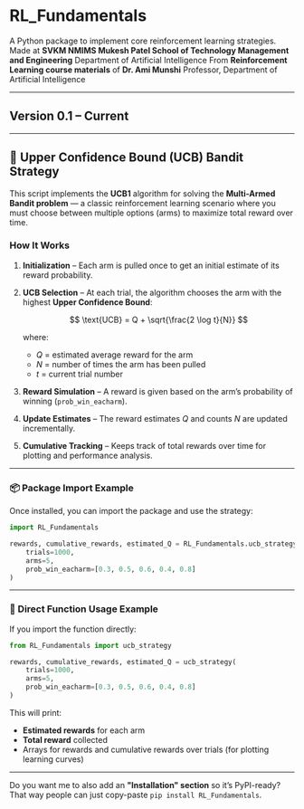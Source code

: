 # RL\_Fundamentals

A Python package to implement core reinforcement learning strategies.
Made at **SVKM NMIMS Mukesh Patel School of Technology Management and Engineering**
Department of Artificial Intelligence
From **Reinforcement Learning course materials** of **Dr. Ami Munshi**
Professor, Department of Artificial Intelligence

---

## Version 0.1 – Current

---

## 🎯 Upper Confidence Bound (UCB) Bandit Strategy

This script implements the **UCB1** algorithm for solving the **Multi-Armed Bandit problem** — a classic reinforcement learning scenario where you must choose between multiple options (arms) to maximize total reward over time.

### How It Works

1. **Initialization** – Each arm is pulled once to get an initial estimate of its reward probability.

2. **UCB Selection** – At each trial, the algorithm chooses the arm with the highest **Upper Confidence Bound**:

   $$
   \text{UCB} = Q + \sqrt{\frac{2 \log t}{N}}
   $$

   where:

   * $Q$ = estimated average reward for the arm
   * $N$ = number of times the arm has been pulled
   * $t$ = current trial number

3. **Reward Simulation** – A reward is given based on the arm’s probability of winning (`prob_win_eacharm`).

4. **Update Estimates** – The reward estimates $Q$ and counts $N$ are updated incrementally.

5. **Cumulative Tracking** – Keeps track of total rewards over time for plotting and performance analysis.

---

### 📦 Package Import Example

Once installed, you can import the package and use the strategy:

```python
import RL_Fundamentals

rewards, cumulative_rewards, estimated_Q = RL_Fundamentals.ucb_strategy(
    trials=1000,
    arms=5,
    prob_win_eacharm=[0.3, 0.5, 0.6, 0.4, 0.8]
)
```

---

### 📌 Direct Function Usage Example

If you import the function directly:

```python
from RL_Fundamentals import ucb_strategy

rewards, cumulative_rewards, estimated_Q = ucb_strategy(
    trials=1000,
    arms=5,
    prob_win_eacharm=[0.3, 0.5, 0.6, 0.4, 0.8]
)
```

This will print:

* **Estimated rewards** for each arm
* **Total reward** collected
* Arrays for rewards and cumulative rewards over trials (for plotting learning curves)

---

Do you want me to also add an **"Installation" section** so it’s PyPI-ready? That way people can just copy-paste `pip install RL_Fundamentals`.
